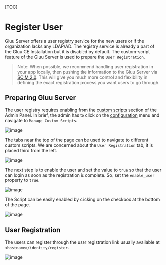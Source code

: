 [TOC]

# Register User
Gluu Server offers a user registry service for the new users or if the organization lacks
any LDAP/AD. The registry service is already a part of the Gluu CE Installation but it is 
disabled by default. The custom-script feature of the Gluu Server is used to prepare the 
`User Registration`.

> Note: When possible, we recommend handling user registration in your app locally, then pushing the information to the Gluu Server via [SCIM 2.0](../api/scim-2.0.md). This will give you much more control and flexibility in defining the exact registration process you want users to go through.

## Preparing Gluu Server
The user registry requires enabling from the [custom scripts](../customize/script.md) section
of the Admin Panel. In brief, the admin has to click on the [configuration](../oxtrust/configuration.md) menu 
and navigate to `Manage Custom Scripts`.

![image](https://raw.githubusercontent.com/GluuFederation/docs/master/sources/img/2.4/config-manage-script_menu.png)

The tabs near the top of the page can be used to navigate to different custom scripts. We are concerned about 
the `User Registration` tab, it is placed third from the left.

![image](https://raw.githubusercontent.com/GluuFederation/docs/master/sources/img/2.4/config-manage-script_menu1.png)

The next step is to enable the user and set the value to `true` so that the user can login as soon as 
the registration is complete. So, set the `enable_user` property to `true`.

![image](https://raw.githubusercontent.com/GluuFederation/docs/master/sources/img/2.4/config-manage-script_enable.png)

The Script can be easily enabled by clicking on the checkbox at the bottom of the page.

![image](https://raw.githubusercontent.com/GluuFederation/docs/master/sources/img/2.4/config-manage-script_check.png)

## User Registration
The users can register through the user registration link usually available at `<hostname>/identity/register`.

![image](https://raw.githubusercontent.com/GluuFederation/docs/master/sources/img/2.4/config-manage-script_register.png)
